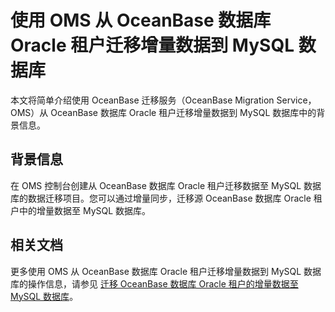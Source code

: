 # 使用 OMS 从 OceanBase 数据库 Oracle 租户迁移增量数据到 MySQL 数据库

本文将简单介绍使用 OceanBase 迁移服务（OceanBase Migration Service，OMS）从 OceanBase 数据库 Oracle 租户迁移增量数据到 MySQL 数据库中的背景信息。

## 背景信息

在 OMS 控制台创建从 OceanBase 数据库 Oracle 租户迁移数据至 MySQL 数据库的数据迁移项目。您可以通过增量同步，迁移源 OceanBase 数据库 Oracle 租户中的增量数据至 MySQL 数据库。

## 相关文档

更多使用 OMS 从 OceanBase 数据库 Oracle 租户迁移增量数据到 MySQL 数据库的操作信息，请参见 [迁移 OceanBase 数据库 Oracle 租户的增量数据至 MySQL 数据库](https://www.oceanbase.com/docs/enterprise-oms-doc-cn-1000000000091366)。
